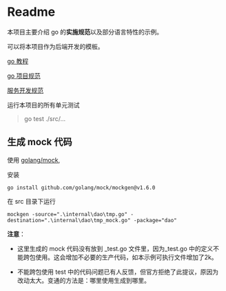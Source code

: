 # Readme

本项目主要介绍 go 的**实施规范**以及部分语言特性的示例。

可以将本项目作为后端开发的模板。

[go 教程](http://gitlab.cdel.local/arch_job/training/blob/master/doc/tech-stack/go/go-tour.md)

[go 项目规范](http://gitlab.cdel.local/dev-specification/development/blob/master/doc/go-spec.md)

[服务开发规范](http://gitlab.cdel.local/dev-specification/development/tree/master)

运行本项目的所有单元测试

> go test ./src/...

## 生成 mock 代码

使用 [golang/mock](https://github.com/golang/mock), 

安装

```shell
go install github.com/golang/mock/mockgen@v1.6.0
```

在 src 目录下运行

```shell
mockgen -source=".\internal\dao\tmp.go" -destination=".\internal\dao\tmp_mock.go" -package="dao"
```

**注意**：

- 这里生成的 mock 代码没有放到 _test.go 文件里，因为_test.go 中的定义不能跨包使用。这会增加不必要的生产代码，如本示例可执行文件增加了2k。

- 不能跨包使用 test 中的代码问题已有人反馈，但官方拒绝了此提议，原因为改动太大。变通的方法是：哪里使用生成到哪里。